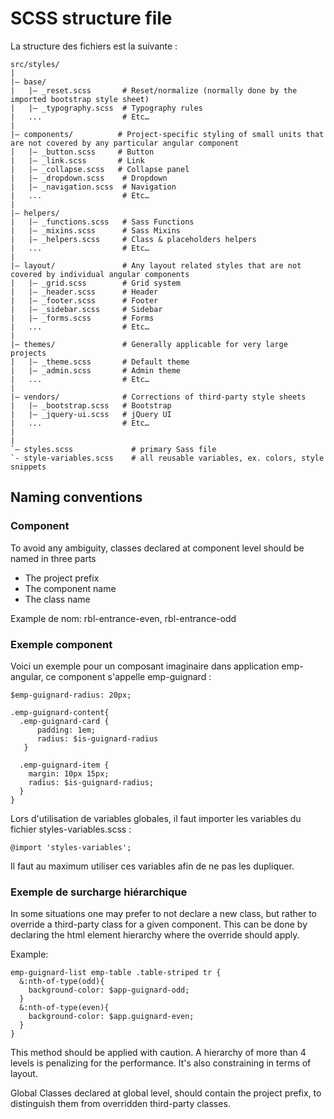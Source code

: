 # SCSS structure file

La structure des fichiers est la suivante :

```
src/styles/
|
|– base/
|   |– _reset.scss       # Reset/normalize (normally done by the imported bootstrap style sheet)
|   |– _typography.scss  # Typography rules
|   ...                  # Etc…
|
|– components/          # Project-specific styling of small units that are not covered by any particular angular component
|   |– _button.scss     # Button
|   |– _link.scss       # Link
|   |– _collapse.scss   # Collapse panel
|   |– _dropdown.scss    # Dropdown
|   |– _navigation.scss  # Navigation
|   ...                  # Etc…
|
|– helpers/
|   |– _functions.scss   # Sass Functions
|   |– _mixins.scss      # Sass Mixins
|   |– _helpers.scss     # Class & placeholders helpers
|   ...                  # Etc…
|
|– layout/               # Any layout related styles that are not covered by individual angular components
|   |– _grid.scss        # Grid system
|   |– _header.scss      # Header
|   |– _footer.scss      # Footer
|   |– _sidebar.scss     # Sidebar
|   |– _forms.scss       # Forms
|   ...                  # Etc…
|
|– themes/               # Generally applicable for very large projects
|   |– _theme.scss       # Default theme
|   |– _admin.scss       # Admin theme
|   ...                  # Etc…
|
|– vendors/              # Corrections of third-party style sheets
|   |– _bootstrap.scss   # Bootstrap
|   |– _jquery-ui.scss   # jQuery UI
|   ...                  # Etc…
|
|
`– styles.scss             # primary Sass file
`- style-variables.scss    # all reusable variables, ex. colors, style snippets
```

## Naming conventions
### Component
To avoid any ambiguity, classes declared at component level should be named in three parts
* The project prefix
* The component name
* The class name

Example de nom: rbl-entrance-even, rbl-entrance-odd

### Exemple component
Voici un exemple pour un composant imaginaire dans application emp-angular, ce component s'appelle emp-guignard :
```
$emp-guignard-radius: 20px;

.emp-guignard-content{
  .emp-guignard-card {
      padding: 1em;
      radius: $is-guignard-radius
   }

  .emp-guignard-item {
    margin: 10px 15px;
    radius: $is-guignard-radius;
  }
}
```
Lors d'utilisation de variables globales, il faut importer les variables du fichier styles-variables.scss :

```
@import 'styles-variables';
```

Il faut au maximum utiliser ces variables afin de ne pas les dupliquer.

### Exemple de surcharge hiérarchique
In some situations one may prefer to not declare a new class, but rather to override a third-party class for a given component. This can be done
by declaring the html element hierarchy where the override should apply.

Example:
```
emp-guignard-list emp-table .table-striped tr {
  &:nth-of-type(odd){
    background-color: $app-guignard-odd;
  }
  &:nth-of-type(even){
    background-color: $app.guignard-even;
  }
}
```

This method should be applied with caution. A hierarchy of more than 4 levels is penalizing for the performance. It's also constraining in terms of
layout.

Global
Classes declared at global level, should contain the project prefix, to distinguish them from overridden third-party classes.

